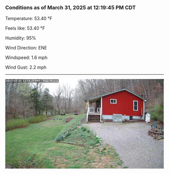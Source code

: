 ### Conditions as of March 31, 2025 at 12:19:45 PM CDT 

Temperature: 53.40 &deg;F

Feels like: 53.40 &deg;F

Humidity: 95%

Wind Direction: ENE

Windspeed: 1.6 mph

Wind Gust: 2.2 mph

---

<img src="./images/latest.jpeg"/>

